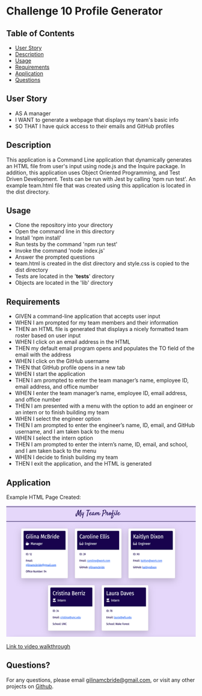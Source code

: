 # Challenge 10 Profile Generator

## Table of Contents

- [User Story](#user-story)
- [Description](#description)
- [Usage](#usage)
- [Requirements](#requirements)
- [Application](#application)
- [Questions](#questions)

## User Story

- AS A manager
- I WANT to generate a webpage that displays my team's basic info
- SO THAT I have quick access to their emails and GitHub profiles

## Description

This application is a Command Line application that dynamically generates an HTML file from user's input using node.js and the Inquire package. In addition, this application uses Object Oriented Programming, and Test Driven Development. Tests can be run with Jest by calling 'npm run test'. An example team.html file that was created using this application is located in the dist directory.

## Usage

- Clone the repository into your directory
- Open the command line in this directory
- Install 'npm install'
- Run tests by the command 'npm run test'
- Invoke the command 'node index.js'
- Answer the prompted questions
- team.html is created in the dist directory and style.css is copied to the dist directory
- Tests are located in the '**tests**' directory
- Objects are located in the 'lib' directory

## Requirements

- GIVEN a command-line application that accepts user input
- WHEN I am prompted for my team members and their information
- THEN an HTML file is generated that displays a nicely formatted team roster based on user input
- WHEN I click on an email address in the HTML
- THEN my default email program opens and populates the TO field of the email with the address
- WHEN I click on the GitHub username
- THEN that GitHub profile opens in a new tab
- WHEN I start the application
- THEN I am prompted to enter the team manager’s name, employee ID, email address, and office number
- WHEN I enter the team manager’s name, employee ID, email address, and office number
- THEN I am presented with a menu with the option to add an engineer or an intern or to finish building my team
- WHEN I select the engineer option
- THEN I am prompted to enter the engineer’s name, ID, email, and GitHub username, and I am taken back to the menu
- WHEN I select the intern option
- THEN I am prompted to enter the intern’s name, ID, email, and school, and I am taken back to the menu
- WHEN I decide to finish building my team
- THEN I exit the application, and the HTML is generated

## Application

Example HTML Page Created:

![screenshot](./utils/screenshot.png)

[Link to video walkthrough](https://drive.google.com/file/d/1DnMAO2yTQlU9oTaVKtY5V3Q6muGxWS3E/view?usp=sharing)

## Questions?

For any questions, please email gilinamcbride@gmail.com, or visit any other projects on [Github](github.com/gilinamcbride).
